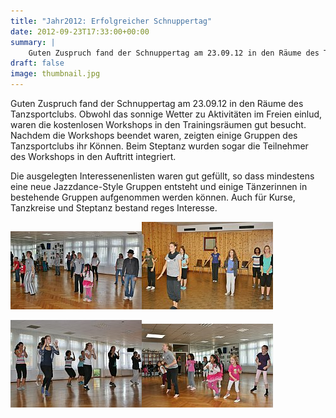 ```yaml
---
title: "Jahr2012: Erfolgreicher Schnuppertag"
date: 2012-09-23T17:33:00+00:00
summary: |
    Guten Zuspruch fand der Schnuppertag am 23.09.12 in den Räume des Tanzsportclubs. Obwohl das sonnige Wetter zu Aktivitäten im Freien einlud, waren die kostenlosen Workshops in den Trainingsräumen gut besucht. Nachdem die Workshops beendet waren, zeigten einige Gruppen des Tanzsportclubs ihr Können. Beim Steptanz wurden sogar die Teilnehmer des Workshops in den Auftritt integriert.
draft: false
image: thumbnail.jpg
---
```


Guten Zuspruch fand der Schnuppertag am 23.09.12 in den Räume des Tanzsportclubs. Obwohl das sonnige Wetter zu Aktivitäten im Freien einlud, waren die kostenlosen Workshops in den Trainingsräumen gut besucht. Nachdem die Workshops beendet waren, zeigten einige Gruppen des Tanzsportclubs ihr Können. Beim Steptanz wurden sogar die Teilnehmer des Workshops in den Auftritt integriert.

Die ausgelegten Interessenenlisten waren gut gefüllt, so dass mindestens eine neue Jazzdance-Style Gruppen entsteht und einige Tänzerinnen in bestehende Gruppen aufgenommen werden können. Auch für Kurse, Tanzkreise und Steptanz bestand reges Interesse.

![20120923-2.jpg](20120923-2.jpg)![20120923-1.jpg](20120923-1.jpg)

![20120923-3.jpg](20120923-3.jpg)![20120923-4.jpg](20120923-4.jpg)


